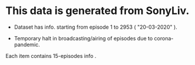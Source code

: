 # This data is generated from SonyLiv.

 - Dataset has info. starting from episode 1 to 2953 ( "20-03-2020" ).

 - Temporary halt in broadcasting/airing of episodes due to corona-pandemic.


Each item contains 15-episodes info .
